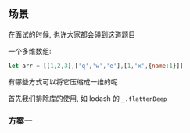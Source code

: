 ## 场景

在面试的时候, 也许大家都会碰到这道题目


一个多维数组:
```js
let arr = [[1,2,3],['q','w','e'],[1,'x',{name:1}]]
```

有哪些方式可以将它压缩成一维的呢  

首先我们排除库的使用, 如 lodash 的 `_.flattenDeep`


### 方案一


